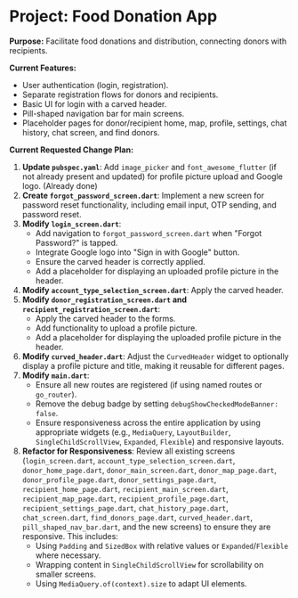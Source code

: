 # Project: Food Donation App

**Purpose:** Facilitate food donations and distribution, connecting donors with recipients.

**Current Features:**
*   User authentication (login, registration).
*   Separate registration flows for donors and recipients.
*   Basic UI for login with a carved header.
*   Pill-shaped navigation bar for main screens.
*   Placeholder pages for donor/recipient home, map, profile, settings, chat history, chat screen, and find donors.

**Current Requested Change Plan:**

1.  **Update `pubspec.yaml`**: Add `image_picker` and `font_awesome_flutter` (if not already present and updated) for profile picture upload and Google logo. (Already done)
2.  **Create `forgot_password_screen.dart`**: Implement a new screen for password reset functionality, including email input, OTP sending, and password reset.
3.  **Modify `login_screen.dart`**:
    *   Add navigation to `forgot_password_screen.dart` when "Forgot Password?" is tapped.
    *   Integrate Google logo into "Sign in with Google" button.
    *   Ensure the carved header is correctly applied.
    *   Add a placeholder for displaying an uploaded profile picture in the header.
4.  **Modify `account_type_selection_screen.dart`**: Apply the carved header.
5.  **Modify `donor_registration_screen.dart` and `recipient_registration_screen.dart`**:
    *   Apply the carved header to the forms.
    *   Add functionality to upload a profile picture.
    *   Add a placeholder for displaying the uploaded profile picture in the header.
6.  **Modify `curved_header.dart`**: Adjust the `CurvedHeader` widget to optionally display a profile picture and title, making it reusable for different pages.
7.  **Modify `main.dart`**:
    *   Ensure all new routes are registered (if using named routes or `go_router`).
    *   Remove the debug badge by setting `debugShowCheckedModeBanner: false`.
    *   Ensure responsiveness across the entire application by using appropriate widgets (e.g., `MediaQuery`, `LayoutBuilder`, `SingleChildScrollView`, `Expanded`, `Flexible`) and responsive layouts.
8.  **Refactor for Responsiveness**: Review all existing screens (`login_screen.dart`, `account_type_selection_screen.dart`, `donor_home_page.dart`, `donor_main_screen.dart`, `donor_map_page.dart`, `donor_profile_page.dart`, `donor_settings_page.dart`, `recipient_home_page.dart`, `recipient_main_screen.dart`, `recipient_map_page.dart`, `recipient_profile_page.dart`, `recipient_settings_page.dart`, `chat_history_page.dart`, `chat_screen.dart`, `find_donors_page.dart`, `curved_header.dart`, `pill_shaped_nav_bar.dart`, and the new screens) to ensure they are responsive. This includes:
    *   Using `Padding` and `SizedBox` with relative values or `Expanded`/`Flexible` where necessary.
    *   Wrapping content in `SingleChildScrollView` for scrollability on smaller screens.
    *   Using `MediaQuery.of(context).size` to adapt UI elements.
